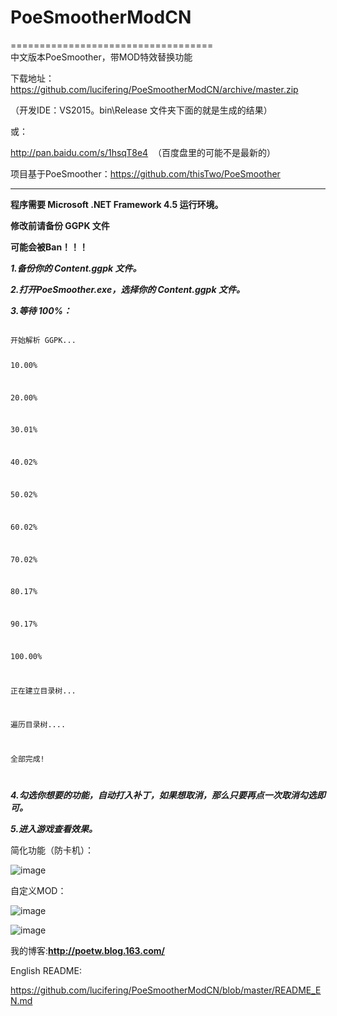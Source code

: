 # PoeSmootherModCN #
===================================  
中文版本PoeSmoother，带MOD特效替换功能  

下载地址：
https://github.com/lucifering/PoeSmootherModCN/archive/master.zip

（开发IDE：VS2015。bin\Release 文件夹下面的就是生成的结果）

或：  

http://pan.baidu.com/s/1hsqT8e4  （百度盘里的可能不是最新的）
  
  

项目基于PoeSmoother：https://github.com/thisTwo/PoeSmoother
__________________________________________________________

**程序需要 Microsoft .NET Framework 4.5 运行环境。**  

**修改前请备份 GGPK 文件**  

**可能会被Ban！！！**  


***1.备份你的 Content.ggpk 文件。***  

***2.打开PoeSmoother.exe，选择你的 Content.ggpk 文件。***  

***3.等待 100%：***  

<code>
开始解析 GGPK...  

10.00%  

20.00%  

30.01%  

40.02%  

50.02%  

60.02%  

70.02%  

80.17%  

90.17%  

100.00%  


正在建立目录树...  

遍历目录树....  

全部完成!  

</code>

***4.勾选你想要的功能，自动打入补丁，如果想取消，那么只要再点一次取消勾选即可。***  


***5.进入游戏查看效果。***  




简化功能（防卡机）：

![image](https://github.com/lucifering/PoeSmootherModCN/blob/master/Screenshot/2.jpg)


自定义MOD：

![image](https://github.com/lucifering/PoeSmootherModCN/blob/master/Screenshot/1.jpg)



![image](https://github.com/lucifering/PoeSmootherModCN/blob/master/Screenshot/3.jpg)




我的博客:**http://poetw.blog.163.com/** 


English README:  

https://github.com/lucifering/PoeSmootherModCN/blob/master/README_EN.md  

  
  
